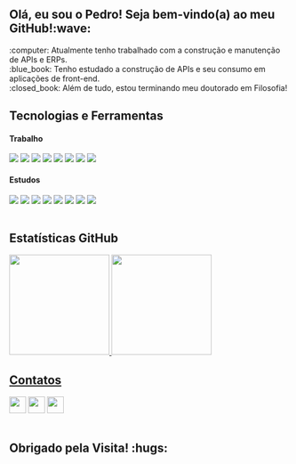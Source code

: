 <h2>Olá, eu sou o Pedro! Seja bem-vindo(a) ao meu GitHub!:wave: </h2>

<div>
  <p>
    :computer: Atualmente tenho trabalhado com a construção e manutenção de APIs e ERPs. </br>
    :blue_book: Tenho estudado a construção de APIs e seu consumo em aplicações de front-end.</br>
    :closed_book: Além de tudo, estou terminando meu doutorado em Filosofia!
  </p>
</div>

<div>
  <h2>Tecnologias e Ferramentas</h2>
  <h4>Trabalho</h4>
  <img src="https://img.shields.io/badge/-Delphi-EE1F35?style=for-the-badge&logo=Delphi"/>
  <img src="https://img.shields.io/badge/-Object%20Pascal-FF8C00?style=for-the-badge"/>
  <img src="https://img.shields.io/badge/-Horse-FF4500?style=for-the-badge"/>
  <img src="https://img.shields.io/badge/-PLSQL-purple?style=for-the-badge&logo=oracle&logoColor=white"/>
  <img src ="https://img.shields.io/badge/-Oracle-F80000?style=for-the-badge&logo=oracle&logoColor=white"/>
  <img src="https://img.shields.io/badge/-Tortoise SVN-blue?style=for-the-badge&logo=blank&logoColor=white"/>
  <img src="https://img.shields.io/badge/Docker-2496ED?style=for-the-badge&logo=docker&logoColor=white"/>
  <img src="https://img.shields.io/badge/Nginx-009639?style=for-the-badge&logo=nginx&logoColor=white"/>
  
  <h4>Estudos</h4>
  <img src="https://img.shields.io/badge/JavaScript-323330?style=for-the-badge&logo=javascript&logoColor=F7DF1E"/>
  <img src="https://img.shields.io/badge/Node.js-43853D?style=for-the-badge&logo=node.js&logoColor=white"/>
  <img src="https://img.shields.io/badge/TypeScript-007ACC?style=for-the-badge&logo=typescript&logoColor=white"/>
  <img src="https://img.shields.io/badge/React-20232A?style=for-the-badge&logo=react&logoColor=61DAFB"/>
  <img src="https://img.shields.io/badge/SQLite-07405E?style=for-the-badge&logo=sqlite&logoColor=white"/>
  <img src="https://img.shields.io/badge/mysql-%2300f.svg?style=for-the-badge&logo=mysql&logoColor=white"/>
  <img src="https://img.shields.io/badge/Git-E34F26?style=for-the-badge&logo=git&logoColor=white"/>
  <img src="https://img.shields.io/badge/GitHub-100000?style=for-the-badge&logo=github&logoColor=white"/>
</div>

</br>


<div>
<h2>Estatísticas GitHub</h2>
<a href="https://github.com/PedroPizzutti">
<img height="180em" src="https://github-readme-stats.vercel.app/api/top-langs/?username=PedroPizzutti&layout=compact&langs_count=7&theme=dracula"/>
<img height="180em" src="https://github-readme-stats.vercel.app/api?username=PedroPizzutti&show_icons=true&theme=dracula&include_all_commits=true&count_private=true"/>
</div>

<div>
  <h2>Contatos</h2>
  <a href="https://www.instagram.com/p.pizzutti/" target="_blank"><img src="https://img.shields.io/badge/-Instagram-%23E4405F?style=for-the-badge&logo=instagram&logoColor=white"         target="_blank" height="30em"></a>
  <a href = "mailto:pedropizzutti@gmail.com"><img src="https://img.shields.io/badge/-Gmail-%23333?style=for-the-badge&logo=gmail&logoColor=white" target="_blank" height="30em"></a>
  <a href="https://www.linkedin.com/in/pedropizzutti/" target="_blank"><img src="https://img.shields.io/badge/LinkedIn-0077B5?style=for-the-badge&logo=linkedin&logoColor=white" target="_blank" height="30em"></a>
</div>
</br>
<h2>Obrigado pela Visita! :hugs: </h2>

